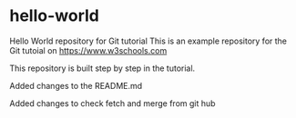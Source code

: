 # hello-world
Hello World repository for Git tutorial
This is an example repository for the Git tutoial on https://www.w3schools.com

This repository is built step by step in the tutorial.

Added changes to the README.md

Added changes to check fetch and merge from git hub
